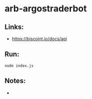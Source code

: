 # arb-argostraderbot

## Links:

- https://biscoint.io/docs/api

## Run:

```
node index.js
```

## Notes:

-
